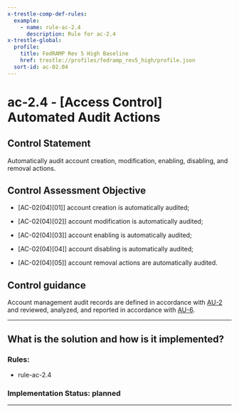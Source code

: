 ```yaml
---
x-trestle-comp-def-rules:
  example:
    - name: rule-ac-2.4
      description: Rule for ac-2.4
x-trestle-global:
  profile:
    title: FedRAMP Rev 5 High Baseline
    href: trestle://profiles/fedramp_rev5_high/profile.json
  sort-id: ac-02.04
---
```


# ac-2.4 - \[Access Control\] Automated Audit Actions

## Control Statement

Automatically audit account creation, modification, enabling, disabling, and removal actions.

## Control Assessment Objective

- \[AC-02(04)[01]\] account creation is automatically audited;

- \[AC-02(04)[02]\] account modification is automatically audited;

- \[AC-02(04)[03]\] account enabling is automatically audited;

- \[AC-02(04)[04]\] account disabling is automatically audited;

- \[AC-02(04)[05]\] account removal actions are automatically audited.

## Control guidance

Account management audit records are defined in accordance with [AU-2](#au-2) and reviewed, analyzed, and reported in accordance with [AU-6](#au-6).

______________________________________________________________________

## What is the solution and how is it implemented?

<!-- For implementation status enter one of: implemented, partial, planned, alternative, not-applicable -->

<!-- Note that the list of rules under ### Rules: is read-only and changes will not be captured after assembly to JSON -->

<!-- Add control implementation description here for control: ac-2.4 -->

### Rules:

  - rule-ac-2.4

### Implementation Status: planned

______________________________________________________________________
